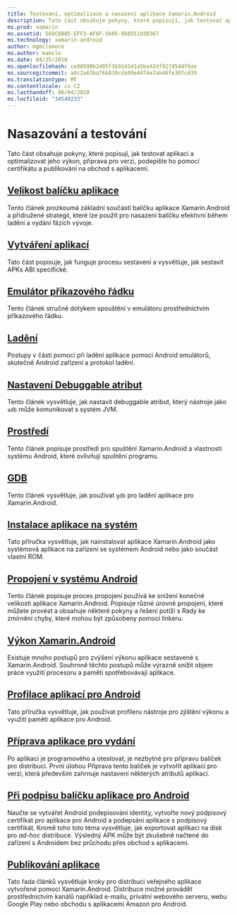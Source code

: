 ```yaml
---
title: Testování, optimalizace a nasazení aplikace Xamarin.Android
description: Tato část obsahuje pokyny, které popisují, jak testovat aplikaci a optimalizovat jeho výkon, příprava pro verzi, podepište ho pomocí certifikátu a publikování na obchod s aplikacemi
ms.prod: xamarin
ms.assetid: 568C0B85-EFF3-AF6F-5605-95055193D367
ms.technology: xamarin-android
author: mgmclemore
ms.author: mamcle
ms.date: 04/25/2018
ms.openlocfilehash: ce86590b2d05f3b9141d1a5ba42df9274544f9ae
ms.sourcegitcommit: a4c2a63ba76b839cda99e4474e7ab46fe307cd39
ms.translationtype: MT
ms.contentlocale: cs-CZ
ms.lasthandoff: 06/04/2018
ms.locfileid: "34549233"
---
```

# <a name="deployment-and-testing"></a>Nasazování a testování

Tato část obsahuje pokyny, které popisují, jak testovat aplikaci a optimalizovat jeho výkon, příprava pro verzi, podepište ho pomocí certifikátu a publikování na obchod s aplikacemi.


##  <a name="application-package-sizesapp-package-sizemd"></a>[Velikost balíčku aplikace](app-package-size.md)

Tento článek prozkoumá základní součástí balíčku aplikace Xamarin.Android a přidružené strategií, které lze použít pro nasazení balíčku efektivní během ladění a vydání fázích vývoje.

##  <a name="building-appsbuilding-appsindexmd"></a>[Vytváření aplikací](building-apps/index.md)

Tato část popisuje, jak funguje procesu sestavení a vysvětluje, jak sestavit APKs ABI specifické.

##  <a name="command-line-emulatorcommand-line-emulatormd"></a>[Emulátor příkazového řádku](command-line-emulator.md)

Tento článek stručně dotykem spouštění v emulátoru prostřednictvím příkazového řádku.

## <a name="debuggingandroiddeploy-testdebuggingindexmd"></a>[Ladění](~/android/deploy-test/debugging/index.md)

Postupy v části pomoci při ladění aplikace pomocí Android emulátorů, skutečně Android zařízení a protokol ladění.

##  <a name="setting-the-debuggable-attributeandroiddeploy-testdebuggable-attributemd"></a>[Nastavení Debuggable atribut](~/android/deploy-test/debuggable-attribute.md)

Tento článek vysvětluje, jak nastavit debuggable atribut, který nástroje jako `adb` může komunikovat s systém JVM.

##  <a name="environmentenvironmentmd"></a>[Prostředí](environment.md)

Tento článek popisuje prostředí pro spuštění Xamarin.Android a vlastnosti systému Android, které ovlivňují spuštění programu.

##  <a name="gdbgdbmd"></a>[GDB](gdb.md)

Tento článek vysvětluje, jak používat `gdb` pro ladění aplikace pro Xamarin.Android.

##  <a name="installing-a-system-appinstall-system-appmd"></a>[Instalace aplikace na systém](install-system-app.md)

Tato příručka vysvětluje, jak nainstalovat aplikace Xamarin.Android jako systémová aplikace na zařízení se systémem Android nebo jako součást vlastní ROM.

##  <a name="linking-on-androidlinkermd"></a>[Propojení v systému Android](linker.md)

Tento článek popisuje proces propojení používá ke snížení konečné velikosti aplikace Xamarin.Android. Popisuje různé úrovně propojení, které můžete provést a obsahuje některé pokyny a řešení potíží s Rady ke zmírnění chyby, které mohou být způsobeny pomocí linkeru.

## <a name="xamarinandroid-performanceandroiddeploy-testperformancemd"></a>[Výkon Xamarin.Android](~/android/deploy-test/performance.md)

Existuje mnoho postupů pro zvýšení výkonu aplikace sestavené s Xamarin.Android. Souhrnně těchto postupů může výrazně snížit objem práce využití procesoru a paměti spotřebovávají aplikace.

## <a name="profiling-android-appsandroiddeploy-testprofilingmd"></a>[Profilace aplikací pro Android](~/android/deploy-test/profiling.md)

Tato příručka vysvětluje, jak používat profileru nástroje pro zjištění výkonu a využití paměti aplikace pro Android.


## <a name="preparing-an-application-for-releaseandroiddeploy-testrelease-prepindexmd"></a>[Příprava aplikace pro vydání](~/android/deploy-test/release-prep/index.md)

Po aplikaci je programového a otestovat, je nezbytné pro přípravu balíček pro distribuci. První úlohou Příprava tento balíček je vytvořit aplikaci pro verzi, která především zahrnuje nastavení některých atributů aplikací.

## <a name="signing-the-android-application-packageandroiddeploy-testsigningindexmd"></a>[Při podpisu balíčku aplikace pro Android](~/android/deploy-test/signing/index.md)

Naučte se vytvářet Android podepisování identity, vytvořte nový podpisový certifikát pro aplikace pro Android a podepsání aplikace s podpisový certifikát. Kromě toho toto téma vysvětluje, jak exportovat aplikaci na disk pro *ad-hoc* distribuce. Výsledný APK může být zkušebně načtené do zařízení s Androidem bez průchodu přes obchod s aplikacemi.

## <a name="publishing-an-applicationandroiddeploy-testpublishingindexmd"></a>[Publikování aplikace](~/android/deploy-test/publishing/index.md)

Tato řada článků vysvětluje kroky pro distribuci veřejného aplikace vytvořené pomocí Xamarin.Android. Distribuce možné provádět prostřednictvím kanálů například e-mailu, privátní webového serveru, webu Google Play nebo obchodu s aplikacemi Amazon pro Android.
